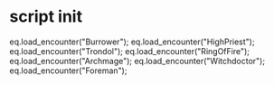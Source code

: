 # script init
eq.load_encounter("Burrower");
eq.load_encounter("HighPriest");
eq.load_encounter("Trondol");
eq.load_encounter("RingOfFire");
eq.load_encounter("Archmage");
eq.load_encounter("Witchdoctor");
eq.load_encounter("Foreman");
